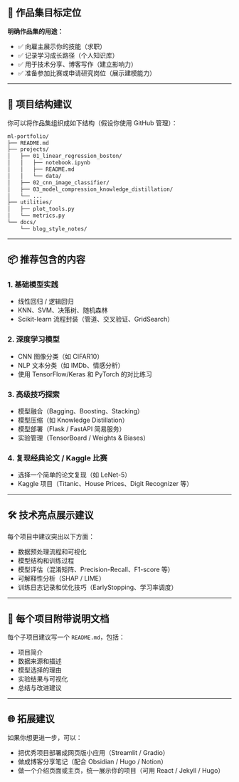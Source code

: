 ## 🎯 作品集目标定位

**明确作品集的用途：**

* ✅ 向雇主展示你的技能（求职）
* ✅ 记录学习成长路径（个人知识库）
* ✅ 用于技术分享、博客写作（建立影响力）
* ✅ 准备参加比赛或申请研究岗位（展示建模能力）

---

## 🧱 项目结构建议

你可以将作品集组织成如下结构（假设你使用 GitHub 管理）：

```bash
ml-portfolio/
├── README.md
├── projects/
│   ├── 01_linear_regression_boston/
│   │   ├── notebook.ipynb
│   │   ├── README.md
│   │   └── data/
│   ├── 02_cnn_image_classifier/
│   ├── 03_model_compression_knowledge_distillation/
│   └── ...
├── utilities/
│   ├── plot_tools.py
│   └── metrics.py
└── docs/
    └── blog_style_notes/
```

---

## 📦 推荐包含的内容

### 1. **基础模型实践**

* 线性回归 / 逻辑回归
* KNN、SVM、决策树、随机森林
* Scikit-learn 流程封装（管道、交叉验证、GridSearch）

### 2. **深度学习模型**

* CNN 图像分类（如 CIFAR10）
* NLP 文本分类（如 IMDb、情感分析）
* 使用 TensorFlow/Keras 和 PyTorch 的对比练习

### 3. **高级技巧探索**

* 模型融合（Bagging、Boosting、Stacking）
* 模型压缩（如 Knowledge Distillation）
* 模型部署（Flask / FastAPI 简易服务）
* 实验管理（TensorBoard / Weights & Biases）

### 4. **复现经典论文 / Kaggle 比赛**

* 选择一个简单的论文复现（如 LeNet-5）
* Kaggle 项目（Titanic、House Prices、Digit Recognizer 等）

---

## 🛠️ 技术亮点展示建议

每个项目中建议突出以下方面：

* 数据预处理流程和可视化
* 模型结构和训练过程
* 模型评估（混淆矩阵、Precision-Recall、F1-score 等）
* 可解释性分析（SHAP / LIME）
* 训练日志记录和优化技巧（EarlyStopping、学习率调度）

---

## 📝 每个项目附带说明文档

每个子项目建议写一个 `README.md`，包括：

* 项目简介
* 数据来源和描述
* 模型选择的理由
* 实验结果与可视化
* 总结与改进建议

---

## 🌐 拓展建议

如果你想更进一步，可以：

* 把优秀项目部署成网页版小应用（Streamlit / Gradio）
* 做成博客分享笔记（配合 Obsidian / Hugo / Notion）
* 做一个介绍页面或主页，统一展示你的项目（可用 React / Jekyll / Hugo）

